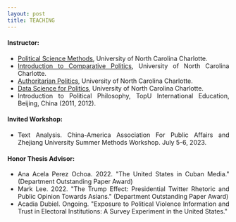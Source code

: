 ```yaml
---
layout: post
title: TEACHING
---
```


<h4> Instructor: </h4>

<ul align='justify'>
  <li><a href = "/files/POLS2220_Fall2021.pdf">Political Science Methods</a>, University of North Carolina Charlotte. </li>
  <li><a href = "/files/POLS1130_Comparative_Politics.pdf">Introduction to Comparative Politics</a>, University of North Carolina Charlotte. </li>
  <li><a href = "/files/Syllabus_AuthoritarianPolitics_SP2021.pdf">Authoritarian Politics</a>, University of North Carolina Charlotte. </li>
  <li><a href = "/files/POLS_3030_Data_Science.pdf">Data Science for Politics</a>, University of North Carolina Charlotte. </li>
  <li>Introduction to Political Philosophy, TopU International Education, Beijing, China (2011, 2012).</li>
</ul>

<h4> Invited Workshop: </h4>

<ul align='justify'>
  <li>Text Analysis. China-America Association For Public Affairs and Zhejiang University Summer Methods Workshop. July 5-6, 2023. </li>

</ul>

<h4> Honor Thesis Advisor: </h4>

<ul align='justify'>
  <li>Ana Acela Perez Ochoa. 2022. "The United States in Cuban Media." (Department Outstanding Paper Award) </li>
  <li>Mark Lee. 2022. "The Trump Effect: Presidential Twitter Rhetoric and Public Opinion Towards Asians." (Department Outstanding Paper Award)</li>
  <li>Acadia Dubiel. Ongoing. "Exposure to Political Violence Information and Trust in Electoral Institutions: A Survey Experiment in the United States." </li>
</ul>
